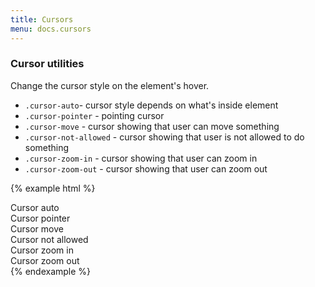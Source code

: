 ```yaml
---
title: Cursors
menu: docs.cursors
---
```


### Cursor utilities

Change the cursor style on the element's hover.


- `.cursor-auto`- cursor style depends on what's inside element
- `.cursor-pointer` - pointing cursor
- `.cursor-move` - cursor showing that user can move something
- `.cursor-not-allowed` - cursor showing that user is not allowed to do something
- `.cursor-zoom-in` - cursor showing that user can zoom in
- `.cursor-zoom-out` - cursor showing that user can zoom out


{% example html %}
<div class="row text-center">
  <div class="col-4 mb-3">
    <div class="cursor-auto bg-light py-3">Cursor auto</div>
  </div>
  <div class="col-4 mb-3">
    <div class="cursor-pointer bg-light py-3">Cursor pointer</div>
  </div>
  <div class="col-4 mb-3">
    <div class="cursor-move bg-light py-3">Cursor move</div>
  </div>
  <div class="col-4">
    <div class="cursor-not-allowed bg-light py-3">Cursor not allowed</div>
  </div>
  <div class="col-4">
    <div class="cursor-zoom-in bg-light py-3">Cursor zoom in</div>
  </div>
  <div class="col-4">
    <div class="cursor-zoom-out bg-light py-3">Cursor zoom out</div>
  </div>
</div>
{% endexample %}
